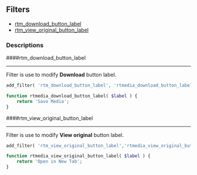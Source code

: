 ## Filters

* [rtm_download_button_label](#rtm_download_button_label)
* [rtm_view_original_button_label](#rtm_view_original_button_label)

### Descriptions

####rtm_download_button_label <a name="rtm_download_button_label"></a>
***
Filter is use to modify **Download** button label.

```php
add_filter( 'rtm_download_button_label', 'rtmedia_download_button_label', 10, 1 );

function rtmedia_download_button_label( $label ) {
	return 'Save Media';
}
```

####rtm_view_original_button_label <a name="rtm_view_original_button_label"></a>
***
Filter is use to modify **View original** button label.

```php
add_filter( 'rtm_view_original_button_label','rtmedia_view_original_button_label', 10, 1 );

function rtmedia_view_original_button_label( $label ) {
	return 'Open in New Tab';
}
```
